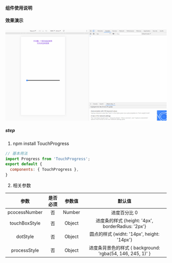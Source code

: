 #### 组件使用说明

#### 效果演示
<img src="../../assets/gif/touch-progress.gif" width="720"/>

##### step

1. npm install TouchProgress

```js
// 基本用法
import Progress from 'TouchProgress';
export default {
  components: { TouchProgress },
}
```

2. 相关参数

| 参数 | 是否必须  | 参数值 |  默认值 |
|:-----------:| :-------------:| :-------------:| :-------------:| 
| pcocessNumber | 否  | Number | 进度百分比 0 |
| touchBoxStyle | 否  | Object | 进度条的样式 {height: '4px', borderRadius: '2px'} |
| dotStyle | 否  | Object | 圆点的样式 {widht: '14px', height: '14px'}  |
| processStyle | 否  | Object |  进度条背景色的样式 { background: 'rgba(54, 146, 245, 1)' } |

